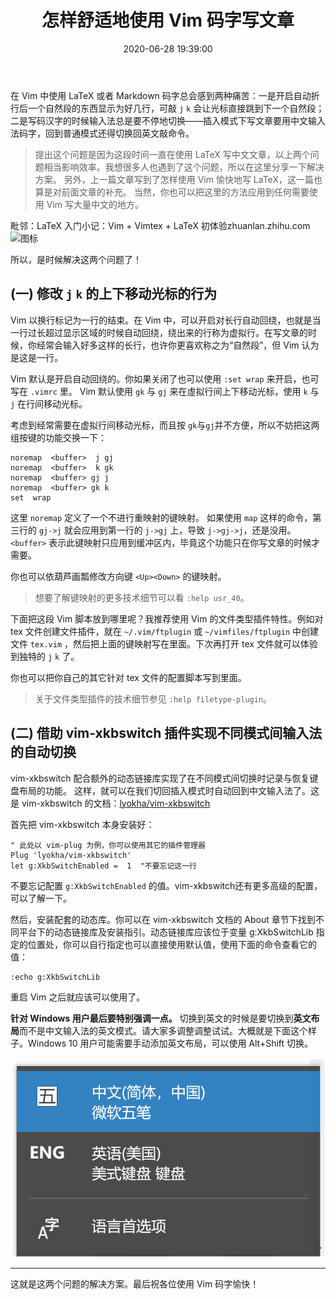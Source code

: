 ﻿---
title: 怎样舒适地使用 Vim 码字写文章
date: 2020-06-28 19:39:00
categories:
- LaTeX
tags:
- Vim
- LaTeX
---


在 Vim 中使用 LaTeX 或者 Markdown 码字总会感到两种痛苦：一是开启自动折行后一个自然段的东西显示为好几行，可敲 `j`  `k` 会让光标直接跳到下一个自然段；二是写码汉字的时候输入法总是要不停地切换——插入模式下写文章要用中文输入法码字，回到普通模式还得切换回英文敲命令。

> 提出这个问题是因为这段时间一直在使用 LaTeX 写中文文章，以上两个问题相当影响效率。我想很多人也遇到了这个问题，所以在这里分享一下解决方案。 
> 另外，上一篇文章写到了怎样使用 Vim 愉快地写 LaTeX，这一篇也算是对前面文章的补充。 
> 当然，你也可以把这里的方法应用到任何需要使用 Vim 写大量中文的地方。

毗邻：LaTeX 入门小记：Vim + Vimtex + LaTeX 初体验​zhuanlan.zhihu.com![图标](v2-0c924e835b6c9ccc4888771e4c41a38f_180x120.jpg)

所以，是时候解决这两个问题了！

<!--more-->

  

## (一) 修改 `j`  `k` 的上下移动光标的行为

Vim 以换行标记为一行的结束。在 Vim 中，可以开启对长行自动回绕，也就是当一行过长超过显示区域的时候自动回绕，绕出来的行称为虚拟行。在写文章的时候，你经常会输入好多这样的长行，也许你更喜欢称之为“自然段”，但 Vim 认为是这是一行。

Vim 默认是开启自动回绕的。你如果关闭了也可以使用 `:set wrap` 来开启，也可写在 `.vimrc` 里。 Vim 默认使用 `gk` 与 `gj` 来在虛拟行间上下移动光标，使用 `k` 与 `j` 在行间移动光标。

考虑到经常需要在虚拟行间移动光标，而且按 `gk`与`gj`并不方便，所以不妨把这两组按键的功能交换一下：

```vim
noremap  <buffer>  j gj
noremap  <buffer>  k gk
noremap  <buffer> gj j  
noremap  <buffer> gk k  
set  wrap  
```

这里 `noremap` 定义了一个不进行重映射的键映射。 如果使用 `map` 这样的命令，第三行的 `gj->j` 就会应用到第一行的 `j->gj` 上，导致 `j->gj->j`，还是没用。`<buffer>` 表示此键映射只应用到缓冲区内，毕竟这个功能只在你写文章的时候才需要。

你也可以依葫芦画瓢修改方向键 `<Up><Down>` 的键映射。

> 想要了解键映射的更多技术细节可以看 `:help usr_40`。

下面把这段 Vim 脚本放到哪里呢？我推荐使用 Vim 的文件类型插件特性。例如对 tex 文件创建文件插件，就在 `~/.vim/ftplugin` 或 `~/vimfiles/ftplugin` 中创建文件 `tex.vim` ，然后把上面的键映射写在里面。下次再打开 tex 文件就可以体验到独特的 `j`  `k` 了。

你也可以把你自己的其它针对 tex 文件的配置脚本写到里面。

> 关于文件类型插件的技术细节参见 `:help filetype-plugin`。

  

##  (二) 借助 vim-xkbswitch 插件实现不同模式间输入法的自动切换

vim-xkbswitch 配合额外的动态链接库实现了在不同模式间切换时记录与恢复键盘布局的功能。 这样，就可以在我们切回插入模式时自动回到中文输入法了。这是 vim-xkbswitch 的文档：[lyokha/vim-xkbswitch](https://github.com/lyokha/vim-xkbswitch)

首先把 vim-xkbswitch 本身安装好：

```vim
" 此处以 vim-plug 为例，你可以使用其它的插件管理器
Plug 'lyokha/vim-xkbswitch'  
let g:XkbSwitchEnabled =  1  "不要忘记这一行
```

不要忘记配置 `g:XkbSwitchEnabled` 的值。vim-xkbswitch还有更多高级的配置，可以了解一下。

然后，安装配套的动态库。你可以在 vim-xkbswitch 文档的 About 章节下找到不同平台下的动态链接库及安装指引。动态链接库应该位于变量 g:XkbSwitchLib 指定的位置处，你可以自行指定也可以直接使用默认值，使用下面的命令查看它的值：
```
:echo g:XkbSwitchLib
```
重启 Vim 之后就应该可以使用了。

**针对 Windows 用户最后要特别强调一点。** 切换到英文的时候是要切换到**英文布局**而不是中文输入法的英文模式。请大家多调整调整试试。大概就是下面这个样子。Windows 10 用户可能需要手动添加英文布局，可以使用 Alt+Shift 切换。

![](v2-c1a9af5e5206ffbb931fa6f3f8ce5ba3_b.png)


----------

这就是这两个问题的解决方案。最后祝各位使用 Vim 码字愉快！
